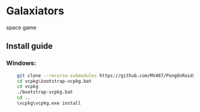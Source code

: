 # Galaxiators
space game

## Install guide

### Windows:
```bash
    git clone --recurse-submodules https://github.com/MV487/PongOnRoids.git
    cd vcpkg\bootstrap-vcpkg.bat
    cd vcpkg
    ./bootstrap-vcpkg.bat
    cd ..
    \vcpkg\vcpkg.exe install 
```
